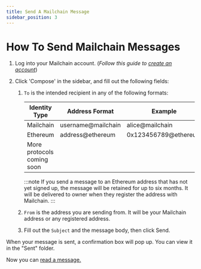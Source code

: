 ```yaml
---
title: Send A Mailchain Message
sidebar_position: 3
---
```


# How To Send Mailchain Messages

1. Log into your Mailchain account. (_Follow this guide to [create an account](./2-create-a-mailchain-account.md)_)

1. Click 'Compose' in the sidebar, and fill out the following fields:

    1. `To` is the intended recipient in any of the following formats:

        | Identity Type              | Address Format     | Example              |
        | -------------------------- | ------------------ | -------------------- |
        | Mailchain                  | username@mailchain | alice@mailchain      |
        | Ethereum                   | address@ethereum   | 0x123456789@ethereum |
        | More protocols coming soon |

        :::note
        If you send a message to an Ethereum address that has not yet signed up, the message will be retained for up to six months. It will be delivered to owner when they register the address with Mailchain.
        :::

    1. `From` is the address you are sending from. It will be your Mailchain address or any registered address.
    1. Fill out the `Subject` and the message body, then click Send.

When your message is sent, a confirmation box will pop up. You can view it in the "Sent" folder.

Now you can [read a message.](./4-read-a-mailchain-messages.md)

